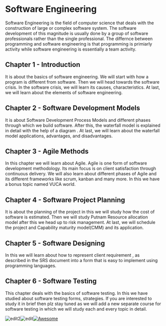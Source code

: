 # Software Engineering

Software Engineering is the field of computer science that deals with the construction of large or complex software system. The software development of this magnitude is usually done by a group of software professionals rather than the single professional. The differnce between programming and software engineering is that programming is primiarly activity while software engineering is essentially a team activity.


## Chapter 1 - Introduction

It is about the basics of software engineering. We will start with how a program is different from software. Then we will head towards the software crisis. In the software crisis, we will learn its causes, characteristics. At last, we will learn about the elements of software engineering.

## Chapter 2 - Software Development Models

It is about Software Development Process Models and different phases through which we build software. After this, the waterfall model is explained in detail with the help of a diagram . At last, we will learn about the waterfall model applications, advantages, and disadvantages.

## Chapter 3 -  Agile Methods

In this chapter we will learn about Agile. Agile is one form of software development methodology. Its main focus is on client satisfaction through continuous delivery. We will also learn about different phases of Agile and its different frameworks like scrum, kanban and many more. In this we have a bonus topic named VUCA world.

## Chapter 4 - Software Project Planning

It is about the planning of the project in this we will study how the cost of software is estimated. Then we will study Putnam Resource allocation model after this we head up to risk management. At last, we will schedule the project and Capability maturity model(CMM) and its application. 

## Chapter 5 - Software Designing

In this we will learn about how to represent client requirement , as described in the SRS document into a form that is easy to implement using programming languages.

## Chapter 6 - Software Testing
This chapter deals with the basics of software testing.  In this we have studied about software testing forms, strategies. If you are interested to study it in brief then plz stay tuned as we will add a new separate course for software testing in which we will study each and every topic in detail.

![edit2](https://img.shields.io/static/v1?label=Introduction&message=Software-Engineering&color=orange)![edit](https://img.shields.io/static/v1?label=PRs&message=Welcome&color=<COLOR>)[![Awesome](https://cdn.rawgit.com/sindresorhus/awesome/d7305f38d29fed78fa85652e3a63e154dd8e8829/media/badge.svg)](https://github.com/sindresorhus/awesome#readme)
